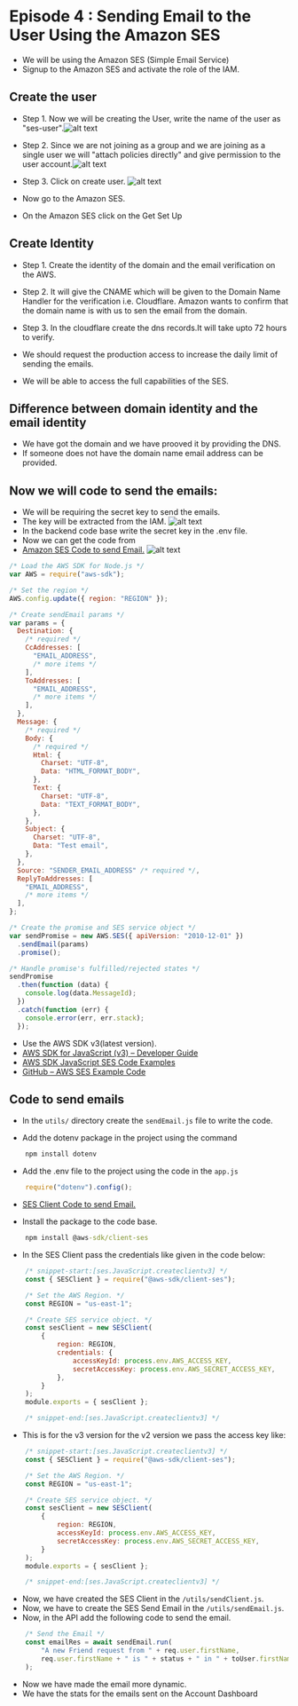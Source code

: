 # Episode 4 : Sending Email to the User Using the Amazon SES
- We will be using the Amazon SES (Simple Email Service)
- Signup to the Amazon SES and activate the role of the IAM.

## Create the user
- Step 1. Now we will be creating the User, write the name of the user as "ses-user".![alt text](image.png)
- Step 2. Since we are not joining as a group and we are joining as a single user we will "attach policies directly" and give permission to the user account.![alt text](image-1.png)
- Step 3. Click on create user. ![alt text](image-2.png)

- Now go to the Amazon SES.
- On the Amazon SES click on the Get Set Up

## Create Identity
- Step 1. Create the identity of the domain and the email verification on the AWS.

- Step 2. It will give the CNAME which will be given to the Domain Name Handler for the verification i.e. Cloudflare. Amazon wants to confirm that the domain name is with us to sen the email from the domain.

- Step 3. In the cloudflare create the dns records.It will take upto 72 hours to verify.

- We should request the production access to increase the daily limit of sending the emails.
- We will be able to access the full capabilities of the SES.

## Difference between domain identity and the email identity
- We have got the domain and we have prooved it by providing the DNS.
- If someone does not have the domain name email address can be provided.

## Now we will code to send the emails:
- We will be requiring the secret key to send the emails.
- The key will be extracted from the IAM.
![alt text](image-3.png)
- In the backend code base write the secret key in the .env file.
- Now we can get the code from 
- [Amazon SES Code to send Email.](https://docs.aws.amazon.com/sdk-for-javascript/v2/developer-guide/ses-examples-sending-email.html)
![alt text](image-4.png)
```js
/* Load the AWS SDK for Node.js */
var AWS = require("aws-sdk");

/* Set the region */
AWS.config.update({ region: "REGION" });

/* Create sendEmail params */
var params = {
  Destination: {
    /* required */
    CcAddresses: [
      "EMAIL_ADDRESS",
      /* more items */
    ],
    ToAddresses: [
      "EMAIL_ADDRESS",
      /* more items */
    ],
  },
  Message: {
    /* required */
    Body: {
      /* required */
      Html: {
        Charset: "UTF-8",
        Data: "HTML_FORMAT_BODY",
      },
      Text: {
        Charset: "UTF-8",
        Data: "TEXT_FORMAT_BODY",
      },
    },
    Subject: {
      Charset: "UTF-8",
      Data: "Test email",
    },
  },
  Source: "SENDER_EMAIL_ADDRESS" /* required */,
  ReplyToAddresses: [
    "EMAIL_ADDRESS",
    /* more items */
  ],
};

/* Create the promise and SES service object */
var sendPromise = new AWS.SES({ apiVersion: "2010-12-01" })
  .sendEmail(params)
  .promise();

/* Handle promise's fulfilled/rejected states */
sendPromise
  .then(function (data) {
    console.log(data.MessageId);
  })
  .catch(function (err) {
    console.error(err, err.stack);
  });

```

- Use the AWS SDK v3(latest version).
- [AWS SDK for JavaScript (v3) – Developer Guide](https://docs.aws.amazon.com/sdk-for-javascript/v3/developer-guide/welcome.html)  
- [AWS SDK JavaScript SES Code Examples](https://docs.aws.amazon.com/sdk-for-javascript/v3/developer-guide/javascript_ses_code_examples.html)  
- [GitHub – AWS SES Example Code](https://github.com/awsdocs/aws-doc-sdk-examples/tree/main/javascriptv3/example_code/ses#code-examples)

## Code to send emails
- In the `utils/` directory create the `sendEmail.js` file to write the code.

- Add the dotenv package in the project using the command
```cmd
    npm install dotenv
```

- Add the .env file to the project using the code in the `app.js`
```js
    require("dotenv").config();
```

- [SES Client Code to send Email.](https://github.com/awsdocs/aws-doc-sdk-examples/blob/main/javascriptv3/example_code/ses/src/libs/sesClient.js)

- Install the package to the code base.
```cmd
    npm install @aws-sdk/client-ses
```
- In the SES Client pass the credentials like given in the code below:
```js
    /* snippet-start:[ses.JavaScript.createclientv3] */
    const { SESClient } = require("@aws-sdk/client-ses");

    /* Set the AWS Region. */
    const REGION = "us-east-1";

    /* Create SES service object. */
    const sesClient = new SESClient(
        { 
            region: REGION,
            credentials: {
                accessKeyId: process.env.AWS_ACCESS_KEY,
                secretAccessKey: process.env.AWS_SECRET_ACCESS_KEY,
            },
        }
    );
    module.exports = { sesClient };

    /* snippet-end:[ses.JavaScript.createclientv3] */
```

- This is for the v3 version for the v2 version we pass the access key like:
```js
    /* snippet-start:[ses.JavaScript.createclientv3] */
    const { SESClient } = require("@aws-sdk/client-ses");

    /* Set the AWS Region. */
    const REGION = "us-east-1";

    /* Create SES service object. */
    const sesClient = new SESClient(
        { 
            region: REGION,
            accessKeyId: process.env.AWS_ACCESS_KEY,
            secretAccessKey: process.env.AWS_SECRET_ACCESS_KEY,
        }
    );
    module.exports = { sesClient };

    /* snippet-end:[ses.JavaScript.createclientv3] */
```

- Now, we have created the SES Client in the `/utils/sendClient.js`.
- Now, we have to create the SES Send Email in the `/utils/sendEmail.js`.
- Now, in the API add the following code to send the email.

```js
    /* Send the Email */
    const emailRes = await sendEmail.run(
        "A new Friend request from " + req.user.firstName,
        req.user.firstName + " is " + status + " in " + toUser.firstName
    );
```

- Now we have made the email more dynamic.
- We have the stats for the emails sent on the Account Dashboard 

